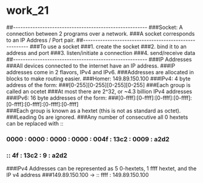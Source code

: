 # work_21
##-------------------------------------------------------
###Socket: A connection between 2 programs over a network.
###A socket corresponds to an IP Address / Port pair.
##-------------------------------------------------------
###To use a socket
###1. create the socket
###2. bind it to an address and port
###3. listen/initiate a connection
###4. send/receive data
##-------------------------------------------------------
###IP Addresses
###All devices connected to the internet have an IP address.
###IP addresses come in 2 flavors, IPv4 and IPv6.
###Addresses are allocated in blocks to make routing easier.
###Homer: 149.89.150.100
###IPv4: 4 byte address of the form:
###[0-255][0-255][0-255][0-255]
###Each group is called an ocetet
###At most there are 2^32, or ~4.3 billion IPv4 addresses
###IPv6: 16 byte addresses of the form:
###[0-ffff]:[0-ffff]:[0-ffff]:[0-ffff]:[0-ffff]:[0-ffff]:[0-ffff]:[0-ffff]	
###Each group is known as a hextet (this is not as standard as octet).
###Leading 0s are ignored.
###Any number of consecutive all 0 hextets can be replaced with ::
###	0000 : 0000 : 0000 : 0000 : 004f : 13c2 : 0009 : a2d2
###	:: 4f : 13c2 : 9 : a2d2
###IPv4 Addresses can be represented as 5 0-hextets, 1 ffff hextet, and the IP v4 address 
###149.89.150.100 -> :: ffff : 149.89.150.100
###
###
###
###
###
###
###
###
###
###
###
###
###
###
###
###
###
###
###
###
###
###
###
###
###
###
###
###
###
###
###
###
###
###
###
